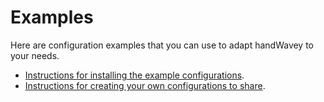 # Examples

Here are configuration examples that you can use to adapt handWavey to your needs.

* [Instructions for installing the example configurations](https://github.com/ksandom/handWavey/blob/main/docs/user/howTo/applyExampleConfigurations.md).
* [Instructions for creating your own configurations to share](https://github.com/ksandom/handWavey/blob/main/docs/user/howTo/createConfigurationsToShare.md).
